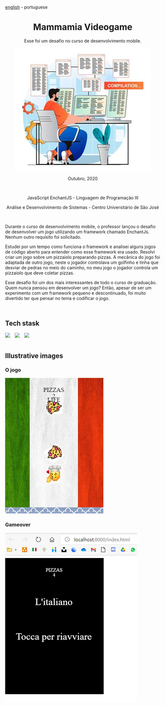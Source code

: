 <!-- LANGUAGE -->
<!-- LANGUAGE -->
<!-- LANGUAGE -->
[english](README.md) -
portuguese
<br>  


<!-- HEADER -->
<!-- HEADER -->
<!-- HEADER -->
<h1 align="center">Mammamia Videogame</h1>
<p align="center">Esse foi um desafio no curso de desenvolvimento mobile.</p>

<p align="center">
        <img    style="margin: auto; display: block;"
                src="../../resources/logo.jpg"/>
</p>


<!-- DATE -->
<!-- DATE -->
<!-- DATE -->
<p align="center">
        <span>Outubro</span>,
        <span>2020</span></p>
<br>


<!-- LOCAL -->
<!-- LOCAL -->
<!-- LOCAL -->
<p align="center">
        <span>JavaScript EnchantJS</span> -
        <span>Linguagem de Programação III</span></p>
<p align="center">
        <span>Análise e Desenvolvimento de Sistemas</span> -
        <span>Centro Universitário de São José</span></p>
<br>


<!-- TEXT -->
<!-- TEXT -->
<!-- TEXT -->
<!-- goals -->
<!--  just objectives, no results or opinions.-->
<p align="left">Durante o curso de desenvolvimento mobile, o professor lançou o desafio de desenvolver um jogo utilizando um framework chamado EnchantJs. Nenhum outro requisito foi solicitado.</p>
<!-- results -->
<!-- just results, no objectives or opinions -->
<p align="left">Estudei por um tempo como funciona o framework e analisei alguns jogos de código aberto para entender como esse framework era usado. Resolvi criar um jogo sobre um pizzaiolo preparando pizzas. A mecânica do jogo foi adaptada de outro jogo, neste o jogador controlava um golfinho e tinha que desviar de pedras no meio do caminho, no meu jogo o jogador controla um pizzaiolo que deve coletar pizzas.</p>
<!-- conclusion -->
<!-- just opinions, no objectives or results -->
<p align="left">Esse desafio foi um dos mais interessantes de todo o curso de graduação. Quem nunca pensou em desenvolver um jogo? Então, apesar de ser um experimento com um framework pequeno e descontinuado, foi muito divertido ter que pensar no tema e codificar o jogo.</p>
<br>


<!-- TECH -->
<!-- TECH -->
<!-- TECH -->
## Tech stask
<div style="display: flex; justify-content: left;">
        <img    style="margin-right: 15px;"
                src="https://img.shields.io/badge/HTML5-E34F26?style=for-the-badge&logo=html5&logoColor=white"/>
        <img    style="margin-right: 15px;"
                src="https://img.shields.io/badge/CSS3-1572B6?style=for-the-badge&logo=css3&logoColor=white"/>
        <img    style="margin-right: 15px;"
                src="https://img.shields.io/badge/JavaScript-F7DF1E?style=for-the-badge&logo=javascript&logoColor=black"/>
</div>
<br>


<!-- IMAGES -->
<!-- IMAGES -->
<!-- IMAGES -->
## Illustrative images

### O jogo
<div>
        <img    style="margin: 0; "
                src="resources/mammamia_app0.jpg"/>
</div>

### Gameover
<div>
        <img    style="margin: 0; "
                src="resources/mammamia_app3.png"/>
</div>